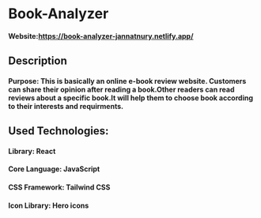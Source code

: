 # Book-Analyzer

#### Website:https://book-analyzer-jannatnury.netlify.app/ 

## Description

#### Purpose: This is basically an online e-book review website. Customers can share their opinion after reading a book.Other readers can read reviews about a specific book.It will help them to choose book according to their interests and requirments.

## Used Technologies:
#### Library: React
#### Core Language: JavaScript
#### CSS Framework: Tailwind CSS
#### Icon Library: Hero icons